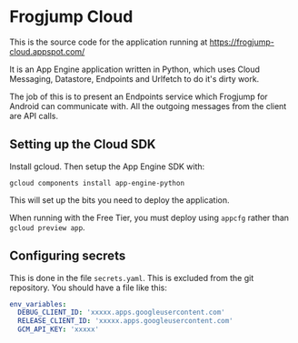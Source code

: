 # Frogjump Cloud

This is the source code for the application running at https://frogjump-cloud.appspot.com/

It is an App Engine application written in Python, which uses Cloud Messaging, Datastore, Endpoints and Urlfetch to do it's dirty work.

The job of this is to present an Endpoints service which Frogjump for Android can communicate with.  All the outgoing messages from the client are API calls.

## Setting up the Cloud SDK

Install gcloud.  Then setup the App Engine SDK with:

```
gcloud components install app-engine-python
```

This will set up the bits you need to deploy the application.

When running with the Free Tier, you must deploy using `appcfg` rather than `gcloud preview app`.

## Configuring secrets

This is done in the file `secrets.yaml`.  This is excluded from the git repository.  You should have a file like this:

```yaml
env_variables:
  DEBUG_CLIENT_ID: 'xxxxx.apps.googleusercontent.com'
  RELEASE_CLIENT_ID: 'xxxxx.apps.googleusercontent.com'
  GCM_API_KEY: 'xxxxx'
```
